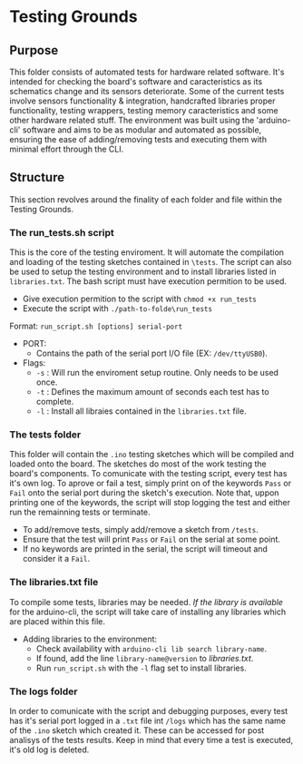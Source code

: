 # Testing Grounds

## Purpose
This folder consists of automated tests for hardware related software. It's intended for checking the board's software and caracteristics as its schematics change and its sensors deteriorate.  Some of the current tests involve sensors functionality & integration, handcrafted libraries proper functionality, testing wrappers, testing memory caracteristics and some other hardware related stuff.
The environment was built using the 'arduino-cli' software and aims to be as modular and automated as possible, ensuring the ease of adding/removing tests and executing them with minimal effort through the CLI.

## Structure
This section revolves around the finality of each folder and file within the Testing Grounds.

### The **run_tests.sh** script
This is the core of the testing enviroment. It will automate the compilation and loading of the testing sketches contained in `\tests`. The script can also be used to setup the testing environment and to install libraries listed in `libraries.txt`. The bash script must have execution permition to be used.
- Give execution permition to the script with `chmod +x run_tests`
- Execute the script with `./path-to-folde\run_tests`

Format: `run_script.sh [options] serial-port`
 - PORT:
    - Contains the path of the serial port I/O file (EX: `/dev/ttyUSB0`).
 - Flags:
    - `-s` : Will run the enviroment setup routine. Only needs to be used once.
    - `-t` : Defines the maximum amount of seconds each test has to complete.
    - `-l` : Install all libraies contained in the `libraries.txt` file.

### The **tests** folder
This folder will contain the `.ino` testing sketches which will be compiled and loaded onto the board. The sketches do most of the work testing the board's components. To comunicate with the testing script, every test has it's own log. To aprove or fail a test, simply print on of the keywords `Pass` or `Fail` onto the serial port during the sketch's execution.
Note that, uppon printing one of the keywords, the script will stop logging the test and either run the remainning tests or terminate.
- To add/remove tests, simply add/remove a sketch from `/tests`.
- Ensure that the test will print `Pass` or `Fail` on the serial at some point.
- If no keywords are printed in the serial, the script will timeout and consider it a `Fail`.

### The **libraries.txt** file
To compile some tests, libraries may be needed. *If the library is available* for the arduino-cli, the script will take care of installing any libraries which are placed within this file.
- Adding libraries to the environment:
    - Check availability with `arduino-cli lib search library-name`.
    - If found, add the line `library-name@version` to *libraries.txt*.
    - Run `run_script.sh` with the `-l` flag set to install libraries.

### The **logs** folder
In order to comunicate with the script and debugging purposes, every test has it's serial port logged in a `.txt` file int `/logs` which has the same name of the `.ino` sketch which created it. These can be accessed for post analisys of the tests results. Keep in mind that every time a test is executed, it's old log is deleted.